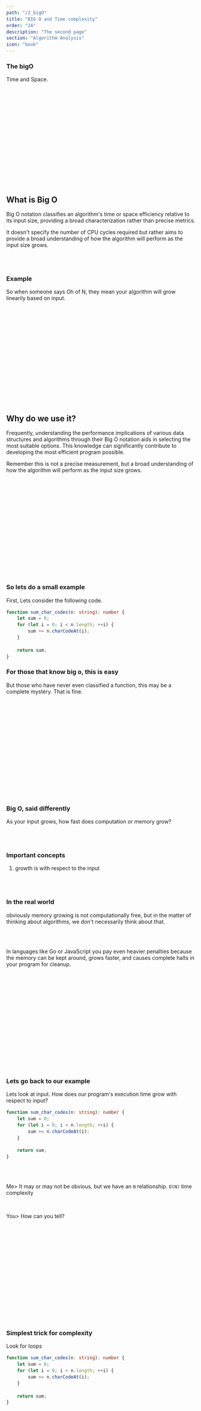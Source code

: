 ```yaml
---
path: "/2_bigO"
title: "BIG O and Time complexity"
order: "2A"
description: "The second page"
section: "Algorithm Analysis"
icon: "book"
---
```


### The bigO
Time and Space. 

<br/>
<br/>
<br/>
<br/>
<br/>
<br/>
<br/>
<br/>
<br/>
<br/>
<br/>
<br/>
<br/>
<br/>
<br/>

## What is Big O
Big O notation classifies an algorithm's time or space efficiency relative to its input size, providing a broad characterization rather than precise metrics. 

It doesn't specify the number of CPU cycles required but rather aims to provide a broad understanding of how the algorithm will perform as the input size grows.


<br/>
<br/>

### Example
So when someone says Oh of N, they mean your algorithm will grow linearily
based on input.

<br/>
<br/>
<br/>
<br/>
<br/>
<br/>
<br/>
<br/>
<br/>
<br/>
<br/>
<br/>
<br/>
<br/>
<br/>

## Why do we use it?
Frequently, understanding the performance implications of various data structures and algorithms through their Big O notation aids in selecting the most suitable options. This knowledge can significantly contribute to developing the most efficient program possible.

Remember this is not a precise measurement, but a broad understanding of how the algorithm will perform as the input size grows.

<br/>
<br/>
<br/>
<br/>
<br/>
<br/>
<br/>
<br/>
<br/>
<br/>
<br/>
<br/>
<br/>
<br/>
<br/>

### So lets do a small example

First, Lets consider the following code.

```typescript
function sum_char_codes(n: string): number {
    let sum = 0;
    for (let i = 0; i < n.length; ++i) {
        sum += n.charCodeAt(i);
    }

    return sum;
}
```

### For those that know big o, this is easy
But those who have never even classified a function, this may be a complete
mystery.  That is fine.

<br/>
<br/>
<br/>
<br/>
<br/>
<br/>
<br/>
<br/>
<br/>
<br/>
<br/>
<br/>
<br/>
<br/>
<br/>

### Big O, said differently
As your input grows, how fast does computation or memory grow?

<br/>
<br/>

### Important concepts
1) growth is with respect to the input

<br/>
<br/>

### In the real world
obviously memory growing is not computationally free, but in the matter of
thinking about algorithms, we don't necessarily think about that.

<br/>
<br/>

In languages like Go or JavaScript you pay even heavier penalties because the
memory can be kept around, grows faster, and causes complete halts in your
program for cleanup.

<br/>
<br/>
<br/>
<br/>
<br/>
<br/>
<br/>
<br/>
<br/>
<br/>
<br/>
<br/>
<br/>
<br/>
<br/>

### Lets go back to our example
Lets look at input.  How does our program's execution time grow with respect to
input?

```typescript
function sum_char_codes(n: string): number {
    let sum = 0;
    for (let i = 0; i < n.length; ++i) {
        sum += n.charCodeAt(i);
    }

    return sum;
}
```

<br>
<br>

Me> It may or may not be obvious, but we have an `N` relationship.  `O(N)` time complexity

<br>

You> How can you tell?

<br/>
<br/>
<br/>
<br/>
<br/>
<br/>
<br/>
<br/>
<br/>
<br/>
<br/>
<br/>
<br/>
<br/>
<br/>

### Simplest trick for complexity
Look for loops

```typescript
function sum_char_codes(n: string): number {
    let sum = 0;
    for (let i = 0; i < n.length; ++i) {
        sum += n.charCodeAt(i);
    }

    return sum;
}
```

<br/>
<br/>
<br/>
<br/>
<br/>
<br/>
<br/>
<br/>
<br/>
<br/>
<br/>
<br/>
<br/>
<br/>
<br/>

### What's the running time
If the previous was O(N), what's this?

```typescript
function sum_char_codes(n: string): number {
    let sum = 0;
    for (let i = 0; i < n.length; ++i) {
        sum += n.charCodeAt(i);
    }

    for (let i = 0; i < n.length; ++i) {
        sum += n.charCodeAt(i);
    }

    return sum;
}
```

<br/>
<br/>
<br/>
<br/>
<br/>
<br/>
<br/>
<br/>
<br/>
<br/>
<br/>
<br/>
<br/>
<br/>
<br/>

![It 2N?](./images/2n.jpg)

<br/>
<br/>
<br/>
<br/>
<br/>
<br/>
<br/>
<br/>
<br/>
<br/>
<br/>
<br/>
<br/>
<br/>
<br/>

### Important concepts
1) growth is with respect to the input
2) Constants are dropped

`O(2N)` -> `O(N)` and this makes sense.  That is because Big O is meant to
describe the upper bound of the algorithm (the growth of the algorithm).  The
constant eventually becomes irrelevant.

<br/>
<br/>

Take the following:

N = 1, O(10N) = 10, O(N^2) = 1

<br/>

N = 5, O(10N) = 50, O(N^2) = 25

<br/>

N = 100, O(10N) = 1,000, O(N^2) = 10,000 // 10x bigger

<br/>

N = 1000, O(10N) = 10,000, O(N^2) = 1,000,000 // 100x bigger

<br/>

N = 10000, O(10N) = 100,000, O(N^2) = 100,000,000 // 1000x bigger

<br/>
<br/>
<br/>
<br/>
<br/>
<br/>
<br/>
<br/>
<br/>
<br/>
<br/>
<br/>
<br/>
<br/>
<br/>

### There is practical vs theoretical differences
Just because N is faster than N^2, doesn't mean practically its always faster
for smaller input.

<br/>
<br/>

Remember, we drop constants.  Therefore O(100N) is faster than O(N^2) but
practically speaking, you would probably win for some small set of input.

<br/>
<br/>
<br/>
<br/>
<br/>
<br/>
<br/>
<br/>
<br/>
<br/>
<br/>
<br/>
<br/>
<br/>
<br/>

### Lets do another example
```typescript
function sum_char_codes(n: string): number {
    let sum = 0;
    for (let i = 0; i < n.length; ++i) {
        const charCode = n.charCodeAt(i);
        // Capital E
        if (charCode === 69) {
            return sum;
        }

        sum += charCode;
    }

    return sum;
}
```

<br/>
<br/>
<br/>
<br/>
<br/>
<br/>
<br/>
<br/>
<br/>
<br/>
<br/>
<br/>
<br/>
<br/>
<br/>

### In BigO we often consider the worst case
Especially in interviews (i have never been asked for best, average, and worst
case, just worst case). <br/>

E = 69 <br/>

Therefore any string with E in it will terminate early (unless E is the last item in the list). <br/>

ITS STILL `O(N)` <br/>

<br/>
<br/>
<br/>
<br/>
<br/>
<br/>
<br/>
<br/>
<br/>
<br/>
<br/>
<br/>
<br/>
<br/>
<br/>

### Important concepts
1) growth is with respect to the input
2) Constants are dropped
3) Worst case is _usually_ the way we measure,

<br/>
<br/>
<br/>
<br/>
<br/>
<br/>
<br/>
<br/>
<br/>
<br/>
<br/>
<br/>
<br/>
<br/>
<br/>

### The common complexities
[Source](https://www.hackerearth.com/practice/notes/big-o-cheatsheet-series-data-structures-and-algorithms-with-thier-complexities-1/)
![Big O Notation](./bigo.png)

<br/>
<br/>
<br/>
<br/>
<br/>
<br/>
<br/>
<br/>
<br/>
<br/>
<br/>
<br/>
<br/>
<br/>
<br/>

### Some examples

## O(N^2)
```typescript
function sum_char_codes(n: string): number {
    let sum = 0;
    for (let i = 0; i < n.length; ++i) {
        for (let j = 0; j < n.length; ++j) {
            sum += charCode;
        }
    }

    return sum;
}
```

## O(N^3)
```typescript
function sum_char_codes(n: string): number {
    let sum = 0;
    for (let i = 0; i < n.length; ++i) {
        for (let j = 0; j < n.length; ++j) {
            for (let k = 0; k < n.length; ++k) {
                sum += charCode;
            }
        }
    }
    return sum;
}
```

## O(n log n)
* Quicksort (we will implement and explain) Probably not

## O(log n)
* Binary search trees



<br/>
<br/>
<br/>
<br/>
<br/>
<br/>
<br/>
<br/>
<br/>
<br/>
<br/>
<br/>
<br/>
<br/>
<br/>

## Why so obviated?
There are other resources out there to dive deep into big o notation.  And I
just don't think we need Yet Another Big O explanation.  Instead I am going to
focus on actively looking at running times and we will determine things
together.

<br/>
<br/>

### Important things to remember
1) growth is with respect to the input
2) Constants are dropped
3) Worst case is what we care about for now

<br/>
<br/>




<br/>
<br/>
<br/>
<br/>
<br/>
<br/>
<br/>
<br/>
<br/>
<br/>
<br/>
<br/>
<br/>
<br/>
<br/>


## The Mindset

It's actually the mindset that you're gaining that's actually the useful part. "If I nest a for loop in another for loop, that could be bad." If you gain nothing else from these two sections, gain that!

Really though, it's the additional function in my brain that as I'm writing code is thinking about "can this be done better".

Let's talk about "better" for a second. The temptation after learning about these concepts is to try to optimize every piece of code that you come across. "How can this have the loweset Big O?" is the wrong question to ask. Let's go over some guiding principles.

- There are no rules. "Always do blank". Everything has context. These are just tools and loose decision-making frameworks for you to use to make a contextually good choice.

- There are frequently multiple good choices and almost never a perfect, "right" choice.
  
- Remember how I said that Big O allows you to ignore the coefficients (the 3 in the 3x²)? 
- Sometimes those actually end up being super important. Big O, again, is just a broad stroke. Sometimes the details are super important.
  
- Just as frequently, even the broad strokes are super unimportant. If you have a function that is called just once a day as a background job, it doesn't matter if it finishes in 300 milliseconds or 30 seconds (probably, again, context is important.) Don't spin your wheels on unimportant things.

- In my experience, readability and maintainability are the most important things about code. Code is communication. Clever, performant code is fun to write but hard to maintain later when you have to go figure out what the hell you actually wrote. We write code so that later humans can understand it and secondarily so computers can execute it. If it was just for computers we'd all still be writing assembly. Write your code like you were writing a letter to a future human (probably yourself) on how this works.
  

- Taking the above into account, err on the side of simple code. Simple code is easier to maintain because you can understand it easier and typically ends up having less bugs.
- Human time is almost always more valuable than computer time.

- Normally it's a good idea to not prematurely optimize code. As a general principle, I try to have a perf problem before I try to solve it. Premature optimization will cause you a lot of problems. Frequently you're not solving the right problem and you're left when harder-to-deal-with code.

- 99% of the time you want to use the built-in features to a language or an existing module to do these sorts of heavy lifting. Rarely are you going to write your own sort, you'll just call .sort(). Usually your implementation won't be faster because the built-ins can do tricks you can't (like run it in C/Rust) and they tend to have far less bugs because so many people use them.


### Before we go
Questions?

<br/>
<br/>
<br/>
<br/>
<br/>
<br/>
<br/>
<br/>
<br/>
<br/>
<br/>
<br/>
<br/>
<br/>
<br/>